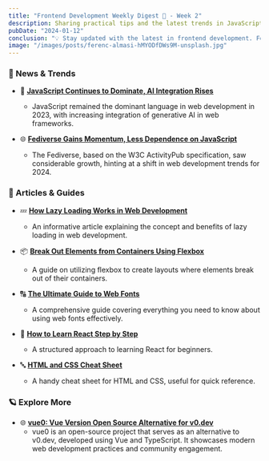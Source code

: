 ```yaml
---
title: "Frontend Development Weekly Digest 🗻 - Week 2"
description: Sharing practical tips and the latest trends in JavaScript
pubDate: "2024-01-12"
conclusion: "💡 Stay updated with the latest in frontend development. Follow the links for more insights."
image: "/images/posts/ferenc-almasi-hMYODfDWs9M-unsplash.jpg"
---
```


### 🌟 News & Trends

- 🔗 [**JavaScript Continues to Dominate, AI Integration Rises**](https://thenewstack.io/web-development-in-2023-javascript-still-rules-ai-emerges/)

  - JavaScript remained the dominant language in web development in 2023, with increasing integration of generative AI in web frameworks.

- 🌐 [**Fediverse Gains Momentum, Less Dependence on JavaScript**](https://thenewstack.io/web-dev-2024-fediverse-ramps-up-more-ai-less-javascript/)
  - The Fediverse, based on the W3C ActivityPub specification, saw considerable growth, hinting at a shift in web development trends for 2024.

### 📝 Articles & Guides

- 💤 [**How Lazy Loading Works in Web Development**](https://www.freecodecamp.org/news/how-lazy-loading-works-in-web-development/)

  - An informative article explaining the concept and benefits of lazy loading in web development.

- 📦 [**Break Out Elements from Containers Using Flexbox**](https://www.freecodecamp.org/news/break-out-elements-from-containers-using-flexbox/?ref=dailydev)

  - A guide on utilizing flexbox to create layouts where elements break out of their containers.

- 🔠 [**The Ultimate Guide to Web Fonts**](https://www.litmus.com/blog/the-ultimate-guide-to-web-fonts)

  - A comprehensive guide covering everything you need to know about using web fonts effectively.

- 📘 [**How to Learn React Step by Step**](https://www.freecodecamp.org/news/how-to-learn-react-step-by-step/)

  - A structured approach to learning React for beginners.

- 🔤 [**HTML and CSS Cheat Sheet**](https://htmlcheatsheet.com/css/)
  - A handy cheat sheet for HTML and CSS, useful for quick reference.

### 🪐 Explore More

- 🌐 [**vue0: Vue Version Open Source Alternative for v0.dev**](https://github.com/zernonia/vue0)
  - vue0 is an open-source project that serves as an alternative to v0.dev, developed using Vue and TypeScript. It showcases modern web development practices and community engagement.

